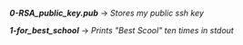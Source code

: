 ***0-RSA_public_key.pub*** -> *Stores my public ssh key*

***1-for_best_school*** -> *Prints "Best Scool" ten times in stdout*
